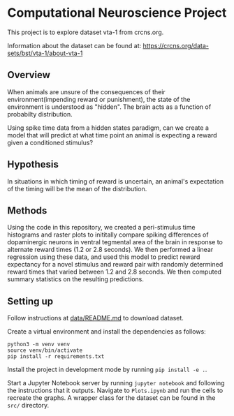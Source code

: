 
# Computational Neuroscience Project

This project is to explore dataset vta-1 from crcns.org.

Information about the dataset can be found at: https://crcns.org/data-sets/bst/vta-1/about-vta-1


## Overview

When animals are unsure of the consequences of their environment(impending reward or punishment), the state of the environment is understood as "hidden". The brain acts as a function of probabilty distribution.

Using spike time data from a hidden states paradigm, can we create a model that will predict at what time point an animal is expecting a reward given a conditioned stimulus?  

## Hypothesis

In situations in which timing of reward is uncertain, an animal's expectation of the timing will be the mean of the distribution.

## Methods

Using the code in this repository, we created a peri-stimulus time histograms and raster plots to inititally compare spiking differences of dopaminergic neurons in ventral tegmental area of the brain in response to alternate reward times (1.2 or 2.8 seconds). We then performed a linear regression using these data, and used this model to predict reward expectancy for a novel stimulus and reward pair with randomly determined reward times that varied between 1.2 and 2.8 seconds. We then computed summary statistics on the resulting predictions. 

## Setting up

Follow instructions at [data/README.md](./data/README.md) to download dataset.


Create a virtual environment and install the dependencies as follows:

``` shell
python3 -m venv venv
source venv/bin/activate
pip install -r requirements.txt
```

Install the project in development mode by running `pip install -e .`.

Start a Jupyter Notebook server by running `jupyter notebook` and following the instructions that it outputs. Navigate to `Plots.ipynb` and run the cells to recreate the graphs. A wrapper class for the dataset can be found in the `src/` directory.
